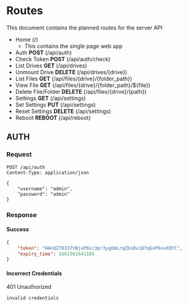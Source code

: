 # Routes

This document contains the planned routes for the server API

- Home (/)
  - This contains the single page web app 
- Auth **POST** (/api/auth)
- Check Token **POST** (/api/auth/check)
- List Drives **GET** (/api/drives)
- Unmount Drive **DELETE** (/api/drives/{drive})
- List Files **GET** (/api/files/{drive}/{folder_path})
- View File **GET** (/api/files/{drive}/{folder_path}/${file})
- Delete File/Folder **DELETE** (/api/files/{drive}/{path})
- Settings **GET** (/api/settings)
- Set Settings **PUT** (/api/settings)
- Reset Settings **DELETE** (/api/settings)
- Reboot **REBOOT** (/api/reboot)

## AUTH

### Request

```http request
POST /api/auth
Content-Type: application/json

{
    "username": "admin",
    "password": "admin"
}

```

### Response

#### Success

``` json
{
    "token": "HAnQZ701X7VBjuP6sc3pr3ygOmLrqZbs0viBfqGxP6vuX0YC",
    "expiry_time": 1661581641185
}
```

#### Incorrect Credentials

401 Unauthorized

```
invalid credentials
```